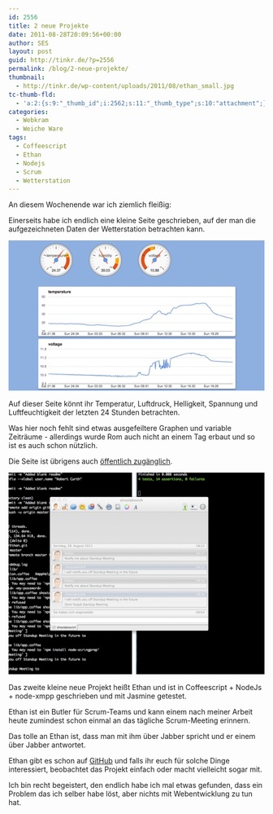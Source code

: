 ```yaml
---
id: 2556
title: 2 neue Projekte
date: 2011-08-28T20:09:56+00:00
author: SES
layout: post
guid: http://tinkr.de/?p=2556
permalink: /blog/2-neue-projekte/
thumbnail:
  - http://tinkr.de/wp-content/uploads/2011/08/ethan_small.jpg
tc-thumb-fld:
  - 'a:2:{s:9:"_thumb_id";i:2562;s:11:"_thumb_type";s:10:"attachment";}'
categories:
  - Webkram
  - Weiche Ware
tags:
  - Coffeescript
  - Ethan
  - Nodejs
  - Scrum
  - Wetterstation
---
```

An diesem Wochenende war ich ziemlich fleißig:

Einerseits habe ich endlich eine kleine Seite geschrieben, auf der man die aufgezeichneten Daten der Wetterstation betrachten kann.

<img loading="lazy" src="/assets/2011/08/wetter.jpg" alt="" title="wetter"   />

Auf dieser Seite könnt ihr Temperatur, Luftdruck, Helligkeit, Spannung und Luftfeuchtigkeit der letzten 24 Stunden betrachten.

Was hier noch fehlt sind etwas ausgefeiltere Graphen und variable Zeiträume - allerdings wurde Rom auch nicht an einem Tag erbaut und so ist es auch schon nützlich.

Die Seite ist übrigens auch [öffentlich zugänglich](http://rocu.dyndns.org:8080/).

<img loading="lazy" src="/assets/2011/08/ethan.jpg" alt="" title="Ethan Entwicklung"   />

Das zweite kleine neue Projekt heißt Ethan und ist in Coffeescript + NodeJs + node-xmpp geschrieben und mit Jasmine getestet.

Ethan ist ein Butler für Scrum-Teams und kann einem nach meiner Arbeit heute zumindest schon einmal an das tägliche Scrum-Meeting erinnern.

Das tolle an Ethan ist, dass man mit ihm über Jabber spricht und er einem über Jabber antwortet.

Ethan gibt es schon auf [GitHub](https://github.com/shostakovich/Ethan) und falls ihr euch für solche Dinge interessiert, beobachtet das Projekt einfach oder macht vielleicht sogar mit.

Ich bin recht begeistert, den endlich habe ich mal etwas gefunden, dass ein Problem das ich selber habe löst, aber nichts mit Webentwicklung zu tun hat.
